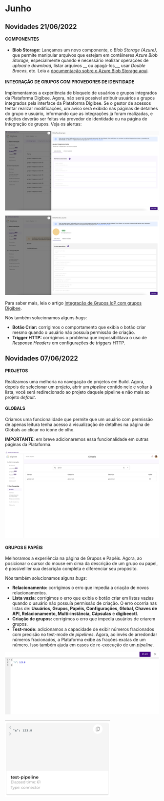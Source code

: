 # Junho

## Novidades 21/06/2022

#### **COMPONENTES** <a href="#h_79a80e4fc2" id="h_79a80e4fc2"></a>

* **Blob Storage:** Lançamos um novo componente, o _Blob Storage (Azure),_ que permite manipular arquivos que estejam em contêineres _Azure Blob Storage_, especialmente quando é necessário realizar operações de _upload_ e _download,_ listar arquivos __ ou apagá-los_,_ usar _Double Braces_, etc. Leia a [documentação sobre o Azure Blob Storage aqui](../../components/file-storage/azure-blob-storage.md).

#### **INTEGRAÇÃO DE GRUPOS COM PROVEDORES DE IDENTIDADE** <a href="#h_87c2a5f031" id="h_87c2a5f031"></a>

Implementamos a experiência de bloqueio de usuários e grupos integrados da Plataforma Digibee. Agora, não será possível atribuir usuários a grupos integrados pela interface da Plataforma Digibee. Se o gestor de acessos tentar realizar modificações, um aviso será exibido nas páginas de detalhes do grupo e usuário, informando que as integrações já foram realizadas, e edições deverão ser feitas via provedor de identidade ou na página de Integração de grupos. Veja os alertas:

![](<../../.gitbook/assets/im1 (1).png>)

![](../../.gitbook/assets/im2.png)

Para saber mais, leia o artigo [Integração de Grupos IdP com grupos Digibee](../../administration/integracao-de-provedor-de-identidades/integracao-dos-grupos-idp-com-grupos-digibee.md).



Nós também solucionamos alguns _bugs_:

* **Botão Criar:** corrigimos o comportamento que exibia o botão criar mesmo quando o usuário não possuía permissão de criação.
* **Trigger HTTP:** corrigimos o problema que impossibilitava o uso de _Response Headers_ em configurações de _triggers_ HTTP.

## Novidades 07/06/2022

#### **PROJETOS** <a href="#h_e6d99ea7bc" id="h_e6d99ea7bc"></a>

Realizamos uma melhoria na navegação de projetos em Build. Agora, depois de selecionar um projeto, abrir um _pipeline_ contido nele e voltar à lista, você será redirecionado ao projeto daquele pipeline e não mais ao projeto _default_.

#### **GLOBALS** <a href="#h_522b038648" id="h_522b038648"></a>

Criamos uma funcionalidade que permite que um usuário com permissão de apenas leitura tenha acesso à visualização de detalhes na página de Globals ao clicar no ícone de olho.

**IMPORTANTE**: em breve adicionaremos essa funcionalidade em outras páginas da Plataforma.

![](../../.gitbook/assets/img.png)

#### **GRUPOS E PAPÉIS** <a href="#h_0c6c2edf8a" id="h_0c6c2edf8a"></a>

Melhoramos a experiência na página de Grupos e Papéis. Agora, ao posicionar o cursor do mouse em cima da descrição de um grupo ou papel, é possível ler sua descrição completa e diferenciar seu propósito.



Nós também solucionamos alguns _bugs_:

* **Relacionamento:** corrigimos o erro que impedia a criação de novos relacionamentos.
* **Lista vazia:** corrigimos o erro que exibia o botão criar em listas vazias quando o usuário não possuía permissão de criação. O erro ocorria nas listas de: **Usuários, Grupos, Papéis, Configurações, Global, Chaves de API, Relacionamento, Multi-instância, Cápsulas** e **digibeectl**.
* **Criação de grupos:** corrigimos o erro que impedia usuários de criarem grupos.
* **Test-mode:** adicionamos a capacidade de exibir números fracionados com precisão no test-mode de _pipelines_. Agora, ao invés de arredondar números fracionados, a Plataforma exibe as frações exatas de um número. Isso também ajuda em casos de re-execução de um _pipeline_.

![](../../.gitbook/assets/imgg2.png)

![](../../.gitbook/assets/imgg3.png)
